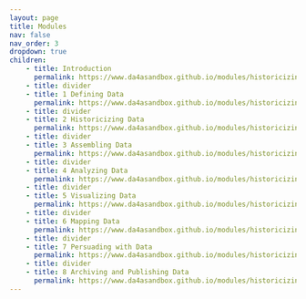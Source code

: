 ```yaml
---
layout: page
title: Modules
nav: false
nav_order: 3
dropdown: true
children: 
    - title: Introduction
      permalink: https://www.da4asandbox.github.io/modules/historicizing-data/
    - title: divider
    - title: 1 Defining Data
      permalink: https://www.da4asandbox.github.io/modules/historicizing-data/
    - title: divider
    - title: 2 Historicizing Data 
      permalink: https://www.da4asandbox.github.io/modules/historicizing-data/
    - title: divider
    - title: 3 Assembling Data
      permalink: https://www.da4asandbox.github.io/modules/historicizing-data/
    - title: divider
    - title: 4 Analyzing Data
      permalink: https://www.da4asandbox.github.io/modules/historicizing-data/
    - title: divider
    - title: 5 Visualizing Data
      permalink: https://www.da4asandbox.github.io/modules/historicizing-data/
    - title: divider
    - title: 6 Mapping Data
      permalink: https://www.da4asandbox.github.io/modules/historicizing-data/
    - title: divider
    - title: 7 Persuading with Data
      permalink: https://www.da4asandbox.github.io/modules/historicizing-data/
    - title: divider
    - title: 8 Archiving and Publishing Data
      permalink: https://www.da4asandbox.github.io/modules/historicizing-data/
---
```

